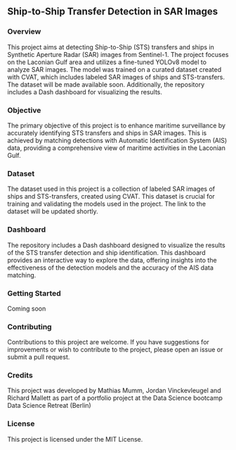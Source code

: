 ## Ship-to-Ship Transfer Detection in SAR Images
### Overview
This project aims at detecting Ship-to-Ship (STS) transfers and ships in Synthetic Aperture Radar (SAR) images from Sentinel-1. The project focuses on the Laconian Gulf area and utilizes a fine-tuned YOLOv8 model to analyze SAR images. The model was trained on a curated dataset created with CVAT, which includes labeled SAR images of ships and STS-transfers. The dataset will be made available soon. Additionally, the repository includes a Dash dashboard for visualizing the results.

### Objective
The primary objective of this project is to enhance maritime surveillance by accurately identifying STS transfers and ships in SAR images. This is achieved by matching detections with Automatic Identification System (AIS) data, providing a comprehensive view of maritime activities in the Laconian Gulf.

### Dataset
The dataset used in this project is a collection of labeled SAR images of ships and STS-transfers, created using CVAT. This dataset is crucial for training and validating the models used in the project. The link to the dataset will be updated shortly.

### Dashboard
The repository includes a Dash dashboard designed to visualize the results of the STS transfer detection and ship identification. This dashboard provides an interactive way to explore the data, offering insights into the effectiveness of the detection models and the accuracy of the AIS data matching.

### Getting Started
Coming soon

### Contributing
Contributions to this project are welcome. If you have suggestions for improvements or wish to contribute to the project, please open an issue or submit a pull request.

### Credits
This project was developed by Mathias Mumm, Jordan Vinckevleugel and Richard Mallett as part of a portfolio project at the Data Science bootcamp Data Science Retreat (Berlin)

### License
This project is licensed under the MIT License.
